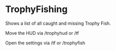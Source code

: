 # TrophyFishing

Shows a list of all caught and missing Trophy Fish.

Move the HUD via /trophyhud or /tf

Open the settings via /tf or /trophyfish
